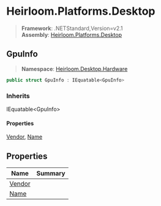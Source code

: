 # Heirloom.Platforms.Desktop

> **Framework**: .NETStandard,Version=v2.1  
> **Assembly**: [Heirloom.Platforms.Desktop][0]  

## GpuInfo

> **Namespace**: [Heirloom.Desktop.Hardware][0]  

```cs
public struct GpuInfo : IEquatable<GpuInfo>
```

### Inherits

IEquatable\<GpuInfo>

#### Properties

[Vendor][1], [Name][2]

## Properties

| Name        | Summary |
|-------------|---------|
| [Vendor][1] |         |
| [Name][2]   |         |

[0]: ../../Heirloom.Platforms.Desktop.md
[1]: GpuInfo/Vendor.md
[2]: GpuInfo/Name.md
